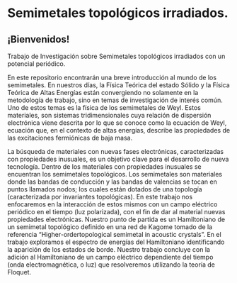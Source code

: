 # Semimetales topológicos irradiados.
## ¡Bienvenidos!
Trabajo de Investigación sobre Semimetales topológicos irradiados con un potencial periódico.

En este repositorio encontrarán una breve introducción al mundo de los semimetales. En nuestros días, la Física Teórica del estado Sólido y la Física Teórica de Altas Energías están convergiendo no solamente en la metodología de trabajo, sino en temas de investigación de interés común. Uno de estos temas es la física de los semimetales de Weyl. Estos materiales, son sistemas tridimensionales cuya relación de dispersión electrónica viene descrita por lo que se conoce como la ecuación de Weyl, ecuación que, en el contexto de altas energías, describe las propiedades de las excitaciones fermiónicas de baja masa.

La búsqueda de materiales con nuevas fases electrónicas, caracterizadas con propiedades inusuales, es un objetivo clave para el desarrollo de nueva tecnología. Dentro de los materiales con propiedades inusuales se encuentran los semimetales topológicos. Los semimetales son materiales donde las bandas de conducción y las bandas de valencias se tocan en puntos llamados nodos; los cuales están dotados de una topología (caracterizada por invariantes topológicas). En este trabajo nos enfocaremos en la interacción de estos mismos con un campo eléctrico periódico en el tiempo (luz polarizada), con el fin de dar al material nuevas propiedades electrónicas. Nuestro  punto  de  partida  es  un  Hamiltoniano de un semimetal topológico definido en una red de Kagome tomado de la referencia  “Higher-ordertopological semimetal in acoustic crystals”. En el trabajo exploramos el espectro de energías del Hamiltoniano identificando la aparición de los estados de borde.  Nuestro trabajo concluye con la adición al Hamiltoniano de un campo eléctrico dependiente del tiempo (onda electromagnética, o luz) que resolveremos utilizando la  teoría  de  Floquet.
